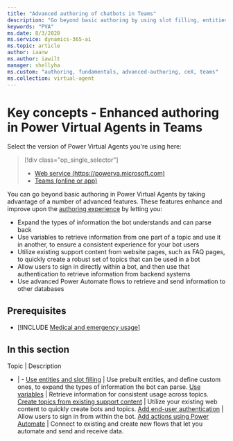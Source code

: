```yaml
---
title: "Advanced authoring of chatbots in Teams"
description: "Go beyond basic authoring by using slot filling, entities, variables, sign-in, and Power Automate flows."
keywords: "PVA"
ms.date: 8/3/2020
ms.service: dynamics-365-ai
ms.topic: article
author: iaanw
ms.author: iawilt
manager: shellyha
ms.custom: "authoring, fundamentals, advanced-authoring, ceX, teams"
ms.collection: virtual-agent
---
```



# Key concepts - Enhanced authoring in Power Virtual Agents in Teams

Select the version of Power Virtual Agents you're using here:

> [!div class="op_single_selector"]
> - [Web service (https://powerva.microsoft.com)](../advanced-fundamentals.md)
> - [Teams (online or app)](advanced-fundamentals-teams.md)

You can go beyond basic authoring in Power Virtual Agents by taking advantage of a number of advanced features. These features enhance and improve upon the [authoring experience](authoring-fundamentals-teams.md) by letting you:
- Expand the types of information the bot understands and can parse back
- Use variables to retrieve information from one part of a topic and use it in another, to ensure a consistent experience for your bot users
- Utilize existing support content from website pages, such as FAQ pages, to quickly create a robust set of topics that can be used in a bot
- Allow users to sign in directly within a bot, and then use that authentication to retrieve information from backend systems
- Use advanced Power Automate flows to retrieve and send information to other databases



## Prerequisites

- [!INCLUDE [Medical and emergency usage](includes/pva-usage-limitations-teams.md)]



## In this section

Topic | Description
- | -
[Use entities and slot filling](advanced-entities-slot-filling-teams.md) | Use prebuilt entities, and define custom ones, to expand the types of information the bot can parse.
[Use variables](authoring-variables-teams.md) | Retrieve information for consistent usage across topics.
[Create topics from existing support content](advanced-create-topics-from-web-teams.md) | Utilize your existing web content to quickly create bots and topics.
[Add end-user authentication](advanced-end-user-authentication-teams.md) | Allow users to sign in from within the bot.
[Add actions using Power Automate](advanced-flow-teams.md) | Connect to existing and create new flows that let you automate and send and receive data.
